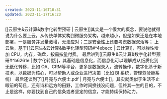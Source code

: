 ```yaml
---
created: 2023-11-16T10:31
updated: 2023-11-17T16:23
---
```


[[云原生&云计算&数字化转型预研 | 云原生]]其实是一个很大的概念，要说他就得说为什么要上云，从传统单体架构到微服务架构，越来越小，但是如果还是在本地部署，一是服务并发量激增，无法应对；二是安全性上还要考虑数据双活等；
上云后，基于[[云原生&云计算&数字化转型预研#^4ebecc | 云计算]]，可以弹性增加 CPU，内存，磁盘，按需按量付费。
最后讲到[[云原生&云计算&数字化转型预研#^b6261e | 数字化转型]]，其基础是信息化，而信息化可以理解成从纸质化到无纸化转移，比如 OA、CRM等平台，更多是数据录入，流转操作，数字化基于新技术，以数据为核心，可以帮助人或企业进行决策（比如 BI 系统，管理驾驶舱系统）
最后还谈到了[[月亮与六便士.pdf | 月亮与六便士]]，其实就类似于生活不止眼前的苟且，还有诗和远方的田野，工作时间换钱没问题，但终其一生的目的，不止是这样，你要找到自己的信条或者坚定的信念，才能持续保持动力。